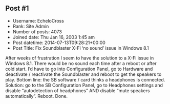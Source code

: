 ## Post #1
- Username: EcheloCross
- Rank: Site Admin
- Number of posts: 4073
- Joined date: Thu Jan 16, 2003 1:45 am
- Post datetime: 2014-07-13T09:28:21+00:00
- Post Title: Fix Soundblaster X-Fi ‘no sound’ issue in Windows 8.1

After weeks of frustration I seem to have the solution to a X-Fi issue in Windows 8.1. There would be no sound each time after a reboot or after cold start. I’d have to go into Configuration Panel, go to Hardware and deactivate / reactivate the Soundblaster and reboot to get the speakers to play. Bottom line: the SB software / card thinks a headphones is connected. Solution:  go to the SB Configuration Panel, go to Headphones settings and disable “autodetection of headphones” AND disable “mute speakers automatically”. Reboot. Done.
